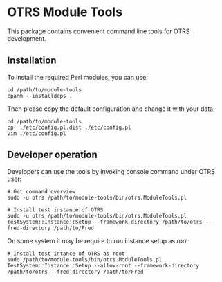 OTRS Module Tools
=======================================

This package contains convenient command line tools for OTRS development.

Installation
------------

To install the required Perl modules, you can use:

    cd /path/to/module-tools
    cpanm --installdeps .

Then please copy the default configuration and change it with your data:

    cd /path/to/module-tools
    cp  ./etc/config.pl.dist ./etc/config.pl
    vim ./etc/config.pl

Developer operation
-------------------

Developers can use the tools by invoking console command under OTRS user:

    # Get command overview
    sudo -u otrs /path/to/module-tools/bin/otrs.ModuleTools.pl

    # Install test instance of OTRS
    sudo -u otrs /path/to/module-tools/bin/otrs.ModuleTools.pl TestSystem::Instance::Setup --framework-directory /path/to/otrs --fred-directory /path/to/Fred

On some system it may be require to run instance setup as root:

    # Install test intance of OTRS as root
    sudo /path/to/module-tools/bin/otrs.ModuleTools.pl TestSystem::Instance::Setup --allow-root --framework-directory /path/to/otrs --fred-directory /path/to/Fred
